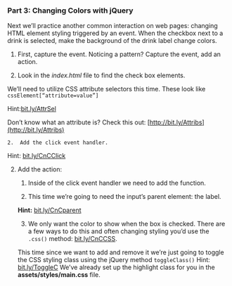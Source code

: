 ### Part 3: Changing Colors with jQuery

Next we’ll practice another common interaction on web pages: changing HTML element styling triggered by an event. When the checkbox next to a drink is selected, make the background of the drink label change colors.

1. First, capture the event. Noticing a pattern? Capture the event, add an action.

  1. Look in the _index.html_ file to find the check box elements. 
  
  We’ll need to utilize CSS attribute selectors this time. These look like `cssElement[“attribute=value”]` 
  
  Hint:[bit.ly/AttrSel](http://bit.ly/AttrSel) 
  
  Don’t know what an attribute is? Check this out: [http://bit.ly/Attribs](http://bit.ly/Attribs)

    2.  Add the click event handler. 

Hint: [bit.ly/CnCClick](http://bit.ly/CnCClick)

2.  Add the action:

      1.  Inside of the click event handler we need to add the function.
      
      2.  This time we’re going to need the input’s parent element: the label.  
      
      **Hint:** [bit.ly/CnCparent](http://bit.ly/CnCparent)
      
      3.  We only want the color to show when the box is checked. There are a few ways to do this and often changing styling you’d use the `.css()` method: [bit.ly/CnCCSS](http://bit.ly/CnCCSS).  
      
      This time since we want to add and remove it we’re just going to toggle the CSS styling class using the jQuery method `toggleClass()` Hint: [bit.ly/ToggleC](http://bit.ly/ToggleC)  We’ve already set up the highlight class for you in the **assets/styles/main.css** file.


